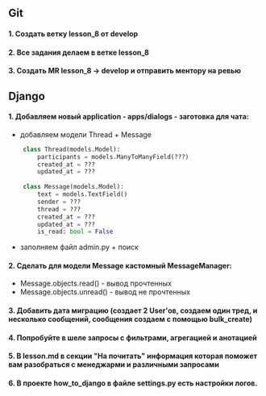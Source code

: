 ## Git
#### 1. Создать ветку lesson_8 от develop
#### 2. Все задания делаем в ветке lesson_8
#### 3. Создать MR lesson_8 -> develop и отправить ментору на ревью

## Django
#### 1. Добавляем новый application - apps/dialogs - заготовка для чата:
+ добавляем модели Thread + Message
```python
    class Thread(models.Model):
        participants = models.ManyToManyField(???)
        created_at = ???
        updated_at = ???
    
    class Message(models.Model):
        text = models.TextField()
        sender = ???
        thread = ???
        created_at = ???
        updated_at = ???
        is_read: bool = False
```  
+ заполняем файл admin.py + поиск
#### 2. Сделать для модели Message кастомный MessageManager:
+ Message.objects.read() - вывод прочтенных
+ Message.objects.unread() - вывод не прочтенных
#### 3. Добавить дата миграцию (создает 2 User'ов, создаем один тред, и несколько сообщений, сообщения создаем c помощью bulk_create)
#### 4. Попробуйте в шеле запросы с фильтрами, агрегацией и анотацией
#### 5. В lesson.md в секции "На почитать" информация которая поможет вам разобраться с менеджарми и различными запросами
#### 6. В проекте how_to_django в файле settings.py есть настройки логов.
